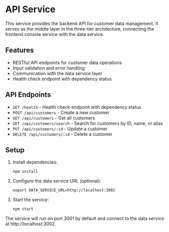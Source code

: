 # API Service

This service provides the backend API for customer data management. It serves as the middle layer in the three-tier architecture, connecting the frontend console service with the data service.

## Features

- RESTful API endpoints for customer data operations
- Input validation and error handling
- Communication with the data service layer
- Health check endpoint with dependency status

## API Endpoints

- `GET /health` - Health check endpoint with dependency status
- `POST /api/customers` - Create a new customer
- `GET /api/customers` - Get all customers
- `GET /api/customers/search` - Search for customers by ID, name, or alias
- `PUT /api/customers/:id` - Update a customer
- `DELETE /api/customers/:id` - Delete a customer

## Setup

1. Install dependencies:
   ```
   npm install
   ```

2. Configure the data service URL (optional):
   ```
   export DATA_SERVICE_URL=http://localhost:3002
   ```

3. Start the service:
   ```
   npm start
   ```

The service will run on port 3001 by default and connect to the data service at http://localhost:3002.
